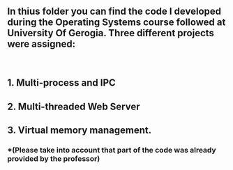 ## In thius folder you can find the code I developed during the Operating Systems course followed at University Of Gerogia. Three different projects were assigned: 
<br>

## 1. Multi-process and IPC
## 2. Multi-threaded Web Server 
## 3. Virtual memory management.

### *(Please take into account that part of the code was already provided by the professor)